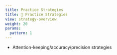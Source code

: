 ```yaml
---
title: Practice Strategies
title: 📖 Practice Strategies
view: strategy-overview
weight: 20
params:
  pattern: 1
---
```


- Attention-keeping/accuracy/precision strategies
